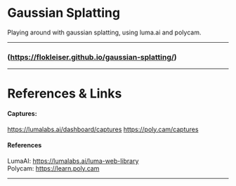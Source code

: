 # Gaussian Splatting 

Playing around with gaussian splatting, using luma.ai and polycam.
___

### (https://flokleiser.github.io/gaussian-splatting/)
___

# References & Links

#### Captures: 
https://lumalabs.ai/dashboard/captures
https://poly.cam/captures

#### References
LumaAI: https://lumalabs.ai/luma-web-library <br>
Polycam: https://learn.poly.cam 



___

